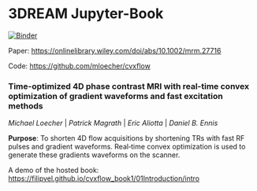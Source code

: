 # 3DREAM Jupyter-Book

[![Binder](https://mybinder.org/badge_logo.svg)](https://mybinder.org/v2/gh/FilipVel/cvxflow_book1/master)

Paper: https://onlinelibrary.wiley.com/doi/abs/10.1002/mrm.27716 


Code: https://github.com/mloecher/cvxflow

### Time-optimized 4D phase contrast MRI with real-time convex optimization of gradient waveforms and fast excitation methods

*Michael Loecher* | *Patrick Magrath* | *Eric Aliotta* | *Daniel B. Ennis* 

**Purpose**: To shorten 4D flow acquisitions by shortening TRs with fast RF pulses and gradient waveforms. Real‐time convex optimization is used to generate these gradients waveforms on the scanner.



A demo of the hosted book: https://filipvel.github.io/cvxflow_book1/01Introduction/intro
